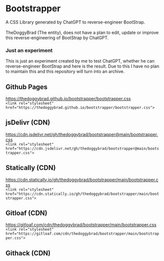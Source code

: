 # Bootstrapper
A CSS Library generated by ChatGPT to reverse-engineer BootStrap.
<br><br>
TheDoggyBrad (The entity), does not have a plan to edit, update or improve this reverse-engineering of BootStrap by ChatGPT.

### Just an experiment
This is just an experiment created by me to test ChatGPT, whether he can reverse-engineer BootStrap and here is the result. Due to this I have no plan to maintain this and this repository will turn into an archive.

## Github Pages
https://thedoggybrad.github.io/bootstrapper/bootstrapper.css<br>
```<link rel="stylesheet" href="https://thedoggybrad.github.io/bootstrapper/bootstrapper.css">```

## jsDelivr (CDN)
https://cdn.jsdelivr.net/gh/thedoggybrad/bootstrapper@main/bootstrapper.css<br>
```<link rel="stylesheet" href="https://cdn.jsdelivr.net/gh/thedoggybrad/bootstrapper@main/bootstrapper.css">```

## Statically (CDN)
https://cdn.statically.io/gh/thedoggybrad/bootstrapper/main/bootstrapper.css<br>
```<link rel="stylesheet" href="https://cdn.statically.io/gh/thedoggybrad/bootstrapper/main/bootstrapper.css">```

## Gitloaf (CDN)
https://gitloaf.com/cdn/thedoggybrad/bootstrapper/main/bootstrapper.css
```<link rel="stylesheet" href="https://gitloaf.com/cdn/thedoggybrad/bootstrapper/main/bootstrapper.css">```

## Githack (CDN)
